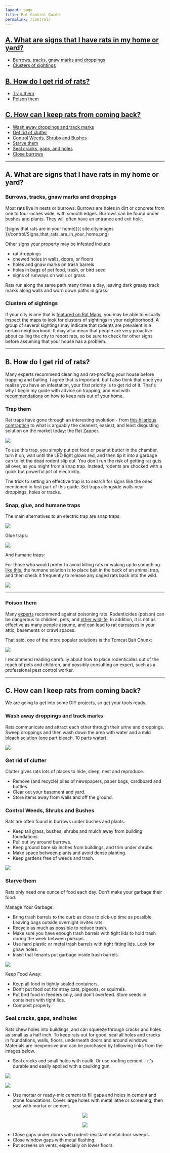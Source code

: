 ```yaml
---
layout: page
title: Rat Control Guide
permalink: /control/
---
```



## [A. What are signs that I have rats in my home or yard?](#rats-in-the-home)

  + [Burrows, tracks, gnaw marks and droppings](#signs)
  + [Clusters of sightings](#clusters)

## [B. How do I get rid of rats?](#get-rid-of-rats)

  + [Trap them](#trap-rats)
  + [Poison them](#poison-rats)

## [C. How can I keep rats from coming back?](#keep-rats-away)

  + [Wash away droppings and track marks](#wash)
  + [Get rid of clutter](#clutter)
  + [Control Weeds, Shrubs and Bushes](#overgrowth)
  + [Starve them](#starve-them)
  + [Seal cracks, gaps, and holes](#seal-spaces)
  + [Close burrows](close-burrows)



****

## A. What are signs that I have rats in my home or yard? <a id="rats-in-the-home"></a>

### Burrows, tracks, gnaw marks and droppings <a id="signs"></a>

Most rats live in nests or burrows. Burrows are holes in dirt or concrete from one to four inches wide, with smooth edges. Burrows can be found under bushes and plants. They will often have an entrance and exit hole.

![signs that rats are in your home]({{ site.cityimages }}/control/Signs_that_rats_are_in_your_home.png)

Other signs your property may be infested include

+ rat droppings
+ chewed holes in walls, doors, or floors
+ holes and gnaw marks on trash barrels
+ holes in bags of pet food, trash, or bird seed
+ signs of runways on walls or grass.  

Rats run along the same path many times a day, leaving dark greasy track marks along walls and worn down paths in grass. 


### Clusters of sightings <a id="clusters"></a>

If your city is one that is [featured on Rat Maps](http://ratmaps.com/cities), you may be able to visually inspect the maps to look for clusters of sightings in your neighborhood. A group of several sightings may indicate that rodents are prevalent in a certain neighborhood. It may also mean that people are very proactive about calling the city to report rats, so be sure to check for other signs before assuming that your house has a problem.   


****

## B. How do I get rid of rats? <a id="get-rid-of-rats"></a>

Many experts recommend cleaning and rat-proofing your house before trapping and baiting. I agree that is important, but I also think that once you realize you have an infestation, your first priority is to get rid of it. That's why I begin my guide with advice on trapping, and end with [recommendations](#keep-rats-away) on how to keep rats out of your home.  

### Trap them <a id="trap-rats"></a>

Rat traps have gone through an interesting evolution - from [this hilarious contraption](http://i.imgur.com/oSFEBLY.jpg) to what is arguably the cleanest, easiest, and least disgusting solution on the market today: the Rat Zapper.

<a href="http://www.amazon.com/gp/product/B002665ZTC/ref=as_li_tl?ie=UTF8&camp=1789&creative=9325&creativeASIN=B002665ZTC&linkCode=as2&tag=rama0f9-20&linkId=A7YKGIUMNJSBVJH3"><img border="0" src="http://ws-na.amazon-adsystem.com/widgets/q?_encoding=UTF8&ASIN=B002665ZTC&Format=_SL250_&ID=AsinImage&MarketPlace=US&ServiceVersion=20070822&WS=1&tag=rama0f9-20" ></a><img src="http://ir-na.amazon-adsystem.com/e/ir?t=rama0f9-20&l=as2&o=1&a=B002665ZTC" width="1" height="1" border="0" alt="" style="border:none !important; margin:0px !important;" />

To use this trap, you simply put pet food or peanut butter in the chamber, turn it on, wait until the LED light glows red, and then tip it into a garbage can to let the dead rodent slip out. You don't run the risk of getting rat guts all over, as you might from a snap trap. Instead, rodents are shocked with a quick but powerful jolt of electricity.

The trick to setting an effective trap is to search for signs like the ones mentioned in first part of this guide. Set traps alongside walls near droppings, holes or tracks. 

### Snap, glue, and humane traps

The main alternatives to an electric trap are snap traps:

<a href="http://www.amazon.com/gp/product/B001AZJK46/ref=as_li_tl?ie=UTF8&camp=1789&creative=9325&creativeASIN=B001AZJK46&linkCode=as2&tag=rama0f9-20&linkId=TZTEUBVQHXJHPMU5"><img border="0" src="http://ws-na.amazon-adsystem.com/widgets/q?_encoding=UTF8&ASIN=B001AZJK46&Format=_SL250_&ID=AsinImage&MarketPlace=US&ServiceVersion=20070822&WS=1&tag=rama0f9-20" ></a><img src="http://ir-na.amazon-adsystem.com/e/ir?t=rama0f9-20&l=as2&o=1&a=B001AZJK46" width="1" height="1" border="0" alt="" style="border:none !important; margin:0px !important;" />

Glue traps:

<a href="http://www.amazon.com/gp/product/B0010KZCS4/ref=as_li_tl?ie=UTF8&camp=1789&creative=9325&creativeASIN=B0010KZCS4&linkCode=as2&tag=rama0f9-20&linkId=WTKY2D3PC4BBATNO"><img border="0" src="http://ws-na.amazon-adsystem.com/widgets/q?_encoding=UTF8&ASIN=B0010KZCS4&Format=_SL250_&ID=AsinImage&MarketPlace=US&ServiceVersion=20070822&WS=1&tag=rama0f9-20" ></a><img src="http://ir-na.amazon-adsystem.com/e/ir?t=rama0f9-20&l=as2&o=1&a=B0010KZCS4" width="1" height="1" border="0" alt="" style="border:none !important; margin:0px !important;" />

And humane traps:

For those who would prefer to avoid killing rats or waking up to something [like this](http://imgur.com/sItkaVY), the humane solution is to place bait in the back of an animal trap, and then check it frequently to release any caged rats back into the wild.  

<a href="http://www.amazon.com/gp/product/B000BPAVCG/ref=as_li_tl?ie=UTF8&camp=1789&creative=9325&creativeASIN=B000BPAVCG&linkCode=as2&tag=rama0f9-20&linkId=VGDJBINVXTXJ4HCG"><img border="0" src="http://ws-na.amazon-adsystem.com/widgets/q?_encoding=UTF8&ASIN=B000BPAVCG&Format=_SL250_&ID=AsinImage&MarketPlace=US&ServiceVersion=20070822&WS=1&tag=rama0f9-20" ></a><img src="http://ir-na.amazon-adsystem.com/e/ir?t=rama0f9-20&l=as2&o=1&a=B000BPAVCG" width="1" height="1" border="0" alt="" style="border:none !important; margin:0px !important;" />

****

### Poison them <a id="poison-rats"></a>

Many [experts](http://www.attic-rat.com/howtopoison.html) recommend against poisoning rats. Rodenticides (poison) can be dangerous to children, pets, and [other wildlife](http://www.audubon.org/magazine/january-february-2013/poisons-used-kill-rodents-have-safer). In addition, it is not as effective as many people assume, and can lead to rat carcasses in your attic, basements or crawl spaces. 

That said, one of the more popular solutions is the Tomcat Bait Chunx:

<a href="http://www.amazon.com/gp/product/B000HHOALG/ref=as_li_tl?ie=UTF8&camp=1789&creative=9325&creativeASIN=B000HHOALG&linkCode=as2&tag=rama0f9-20&linkId=EZL6UJOWC3R74XDM"><img border="0" src="http://ws-na.amazon-adsystem.com/widgets/q?_encoding=UTF8&ASIN=B000HHOALG&Format=_SL250_&ID=AsinImage&MarketPlace=US&ServiceVersion=20070822&WS=1&tag=rama0f9-20" ></a><img src="http://ir-na.amazon-adsystem.com/e/ir?t=rama0f9-20&l=as2&o=1&a=B000HHOALG" width="1" height="1" border="0" alt="" style="border:none !important; margin:0px !important;" />

I recommend reading carefully about how to place rodenticides out of the reach of pets and children, and possibly consulting an expert, such as a professional pest control worker. 

****

## C. How can I keep rats from coming back? <a id="keep-rats-away"></a>

We are going to get into some DIY projects, so get your tools ready. 

### Wash away droppings and track marks <a id="wash"></a>

Rats communicate and attract each other through their urine and droppings. Sweep droppings and then wash down the area with water and a mild bleach solution (one part bleach, 10 parts water).

<a href="http://www.amazon.com/gp/product/B00FDX7YD0/ref=as_li_tl?ie=UTF8&camp=1789&creative=9325&creativeASIN=B00FDX7YD0&linkCode=as2&tag=rama0f9-20&linkId=GLTVDBHPRHLYITI4"><img border="0" src="http://ws-na.amazon-adsystem.com/widgets/q?_encoding=UTF8&ASIN=B00FDX7YD0&Format=_SL250_&ID=AsinImage&MarketPlace=US&ServiceVersion=20070822&WS=1&tag=rama0f9-20" ></a><img src="http://ir-na.amazon-adsystem.com/e/ir?t=rama0f9-20&l=as2&o=1&a=B00FDX7YD0" width="1" height="1" border="0" alt="" style="border:none !important; margin:0px !important;" />


### Get rid of clutter <a id="clutter"></a>

Clutter gives rats lots of places to hide, sleep, nest and reproduce. 

+ Remove (and recycle) piles of newspapers, paper bags, cardboard and bottles.
+ Clear out your basement and yard.
+ Store items away from walls and off the ground.


### Control Weeds, Shrubs and Bushes <a id="overgrowth"></a>

Rats are often found in burrows under bushes and plants.

+ Keep tall grass, bushes, shrubs and mulch away from building foundations. 
+ Pull out ivy around burrows.
+ Keep ground bare six inches from buildings, and trim under shrubs.
+ Make space between plants and avoid dense planting.
+ Keep gardens free of weeds and trash.

<a href="http://www.amazon.com/gp/product/B00CD2WB3C/ref=as_li_tl?ie=UTF8&camp=1789&creative=9325&creativeASIN=B00CD2WB3C&linkCode=as2&tag=rama0f9-20&linkId=VSJMP3MKH65XPFAR"><img border="0" src="http://ws-na.amazon-adsystem.com/widgets/q?_encoding=UTF8&ASIN=B00CD2WB3C&Format=_SL250_&ID=AsinImage&MarketPlace=US&ServiceVersion=20070822&WS=1&tag=rama0f9-20" ></a><img src="http://ir-na.amazon-adsystem.com/e/ir?t=rama0f9-20&l=as2&o=1&a=B00CD2WB3C" width="1" height="1" border="0" alt="" style="border:none !important; margin:0px !important;" />


### Starve them <a id="starve-them"></a>

Rats only need one ounce of food each day. Don’t make your garbage their food. 

Manage Your Garbage:
+ Bring trash barrels to the curb as close to pick-up time as possible. Leaving bags outside overnight invites rats.
+ Recycle as much as possible to reduce trash.
+ Make sure you have enough trash barrels with tight lids to hold trash during the week between pickups.
+ Use hard plastic or metal trash barrels with tight fitting lids. Look for gnaw holes.
+ Insist that tenants put garbage inside trash barrels.

<a href="http://www.amazon.com/gp/product/B00DPJN9N8/ref=as_li_tl?ie=UTF8&camp=1789&creative=9325&creativeASIN=B00DPJN9N8&linkCode=as2&tag=rama0f9-20&linkId=ZYTDXN6RPKCUCYU3"><img border="0" src="http://ws-na.amazon-adsystem.com/widgets/q?_encoding=UTF8&ASIN=B00DPJN9N8&Format=_SL250_&ID=AsinImage&MarketPlace=US&ServiceVersion=20070822&WS=1&tag=rama0f9-20" ></a><img src="http://ir-na.amazon-adsystem.com/e/ir?t=rama0f9-20&l=as2&o=1&a=B00DPJN9N8" width="1" height="1" border="0" alt="" style="border:none !important; margin:0px !important;" />


Keep Food Away:
+ Keep all food in tightly sealed containers.
+ Don’t put food out for stray cats, pigeons, or squirrels.
+ Put bird food in feeders only, and don’t overfeed. Store seeds in containers with tight lids.
+ Compost properly.


### Seal cracks, gaps, and holes <a id="seal-spaces"></a>

Rats chew holes into buildings, and can squeeze through cracks and holes as small as a half inch. To keep rats out for good, seal all holes and cracks in foundations, walls, floors, underneath doors and around windows. Materials are inexpensive and can be purchased by following links from the images below.

+ Seal cracks and small holes with caulk. Or use roofing cement – it’s durable and easily applied with a caulking gun.

<a href="http://www.amazon.com/gp/product/B000BZ60NU/ref=as_li_tl?ie=UTF8&camp=1789&creative=9325&creativeASIN=B000BZ60NU&linkCode=as2&tag=rama0f9-20&linkId=YYMWLKGRAQGT6XJ6"><img border="0" src="http://ws-na.amazon-adsystem.com/widgets/q?_encoding=UTF8&ASIN=B000BZ60NU&Format=_SL250_&ID=AsinImage&MarketPlace=US&ServiceVersion=20070822&WS=1&tag=rama0f9-20" ></a><img src="http://ir-na.amazon-adsystem.com/e/ir?t=rama0f9-20&l=as2&o=1&a=B000BZ60NU" width="1" height="1" border="0" alt="" style="border:none !important; margin:0px !important;" />

<a href="http://www.amazon.com/gp/product/B000BQS5GO/ref=as_li_tl?ie=UTF8&camp=1789&creative=9325&creativeASIN=B000BQS5GO&linkCode=as2&tag=rama0f9-20&linkId=TVB5ZHJJ6DERWBE5"><img border="0" src="http://ws-na.amazon-adsystem.com/widgets/q?_encoding=UTF8&ASIN=B000BQS5GO&Format=_SL250_&ID=AsinImage&MarketPlace=US&ServiceVersion=20070822&WS=1&tag=rama0f9-20" ></a><img src="http://ir-na.amazon-adsystem.com/e/ir?t=rama0f9-20&l=as2&o=1&a=B000BQS5GO" width="1" height="1" border="0" alt="" style="border:none !important; margin:0px !important;" />

+ Use mortar or ready-mix cement to fill gaps and holes in cement and stone foundations. Cover large holes with metal lathe or screening, then seal with mortar or cement.

<center>

<a href="http://www.amazon.com/gp/product/B000BWY7UQ/ref=as_li_tl?ie=UTF8&camp=1789&creative=9325&creativeASIN=B000BWY7UQ&linkCode=as2&tag=rama0f9-20&linkId=2L5GFR5FOU7GYQKE"><img border="0" src="http://ws-na.amazon-adsystem.com/widgets/q?_encoding=UTF8&ASIN=B000BWY7UQ&Format=_SL250_&ID=AsinImage&MarketPlace=US&ServiceVersion=20070822&WS=1&tag=rama0f9-20" ></a><img src="http://ir-na.amazon-adsystem.com/e/ir?t=rama0f9-20&l=as2&o=1&a=B000BWY7UQ" width="1" height="1" border="0" alt="" style="border:none !important; margin:0px !important;" />

<a href="http://www.amazon.com/gp/product/B0013HFLZI/ref=as_li_tl?ie=UTF8&camp=1789&creative=9325&creativeASIN=B0013HFLZI&linkCode=as2&tag=rama0f9-20&linkId=OBTVFJBG7KPJO5GF"><img border="0" src="http://ws-na.amazon-adsystem.com/widgets/q?_encoding=UTF8&ASIN=B0013HFLZI&Format=_SL250_&ID=AsinImage&MarketPlace=US&ServiceVersion=20070822&WS=1&tag=rama0f9-20" ></a><img src="http://ir-na.amazon-adsystem.com/e/ir?t=rama0f9-20&l=as2&o=1&a=B0013HFLZI" width="1" height="1" border="0" alt="" style="border:none !important; margin:0px !important;" />

</center>

+ Close gaps under doors with rodent-resistant metal door sweeps.
+ Close window gaps with metal flashing.
+ Put screens on vents, especially on lower floors.

<br>




